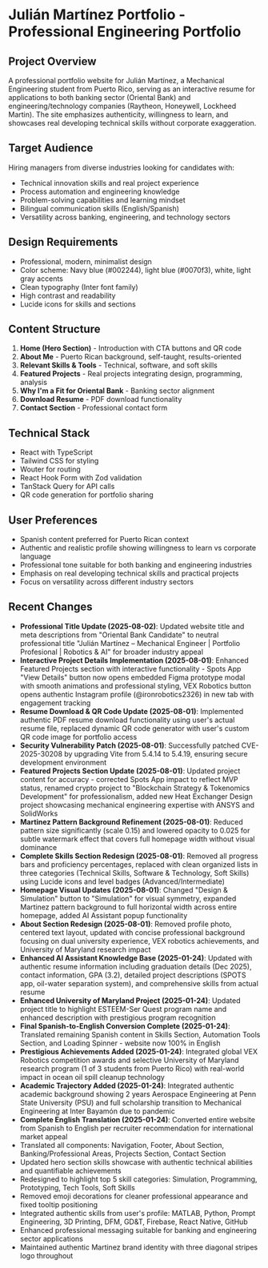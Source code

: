 # Julián Martínez Portfolio - Professional Engineering Portfolio

## Project Overview
A professional portfolio website for Julián Martínez, a Mechanical Engineering student from Puerto Rico, serving as an interactive resume for applications to both banking sector (Oriental Bank) and engineering/technology companies (Raytheon, Honeywell, Lockheed Martin). The site emphasizes authenticity, willingness to learn, and showcases real developing technical skills without corporate exaggeration.

## Target Audience
Hiring managers from diverse industries looking for candidates with:
- Technical innovation skills and real project experience
- Process automation and engineering knowledge
- Problem-solving capabilities and learning mindset
- Bilingual communication skills (English/Spanish)
- Versatility across banking, engineering, and technology sectors

## Design Requirements
- Professional, modern, minimalist design
- Color scheme: Navy blue (#002244), light blue (#0070f3), white, light gray accents
- Clean typography (Inter font family)
- High contrast and readability
- Lucide icons for skills and sections

## Content Structure
1. **Home (Hero Section)** - Introduction with CTA buttons and QR code
2. **About Me** - Puerto Rican background, self-taught, results-oriented
3. **Relevant Skills & Tools** - Technical, software, and soft skills
4. **Featured Projects** - Real projects integrating design, programming, analysis
5. **Why I'm a Fit for Oriental Bank** - Banking sector alignment
6. **Download Resume** - PDF download functionality
7. **Contact Section** - Professional contact form

## Technical Stack
- React with TypeScript
- Tailwind CSS for styling
- Wouter for routing
- React Hook Form with Zod validation
- TanStack Query for API calls
- QR code generation for portfolio sharing

## User Preferences
- Spanish content preferred for Puerto Rican context
- Authentic and realistic profile showing willingness to learn vs corporate language
- Professional tone suitable for both banking and engineering industries
- Emphasis on real developing technical skills and practical projects
- Focus on versatility across different industry sectors

## Recent Changes
- **Professional Title Update (2025-08-02)**: Updated website title and meta descriptions from "Oriental Bank Candidate" to neutral professional title "Julián Martínez – Mechanical Engineer | Portfolio Profesional | Robotics & AI" for broader industry appeal
- **Interactive Project Details Implementation (2025-08-01)**: Enhanced Featured Projects section with interactive functionality - Spots App "View Details" button now opens embedded Figma prototype modal with smooth animations and professional styling, VEX Robotics button opens authentic Instagram profile (@ironrobotics2326) in new tab with engagement tracking
- **Resume Download & QR Code Update (2025-08-01)**: Implemented authentic PDF resume download functionality using user's actual resume file, replaced dynamic QR code generator with user's custom QR code image for portfolio access
- **Security Vulnerability Patch (2025-08-01)**: Successfully patched CVE-2025-30208 by upgrading Vite from 5.4.14 to 5.4.19, ensuring secure development environment
- **Featured Projects Section Update (2025-08-01)**: Updated project content for accuracy - corrected Spots App impact to reflect MVP status, renamed crypto project to "Blockchain Strategy & Tokenomics Development" for professionalism, added new Heat Exchanger Design project showcasing mechanical engineering expertise with ANSYS and SolidWorks
- **Martinez Pattern Background Refinement (2025-08-01)**: Reduced pattern size significantly (scale 0.15) and lowered opacity to 0.025 for subtle watermark effect that covers full homepage width without visual dominance
- **Complete Skills Section Redesign (2025-08-01)**: Removed all progress bars and proficiency percentages, replaced with clean organized lists in three categories (Technical Skills, Software & Technology, Soft Skills) using Lucide icons and level badges (Advanced/Intermediate)
- **Homepage Visual Updates (2025-08-01)**: Changed "Design & Simulation" button to "Simulation" for visual symmetry, expanded Martinez pattern background to full horizontal width across entire homepage, added AI Assistant popup functionality
- **About Section Redesign (2025-08-01)**: Removed profile photo, centered text layout, updated with concise professional background focusing on dual university experience, VEX robotics achievements, and University of Maryland research impact
- **Enhanced AI Assistant Knowledge Base (2025-01-24)**: Updated with authentic resume information including graduation details (Dec 2025), contact information, GPA (3.2), detailed project descriptions (SPOTS app, oil-water separation system), and comprehensive skills from actual resume
- **Enhanced University of Maryland Project (2025-01-24)**: Updated project title to highlight ESTEEM-Ser Quest program name and enhanced description with prestigious program recognition
- **Final Spanish-to-English Conversion Complete (2025-01-24)**: Translated remaining Spanish content in Skills Section, Automation Tools Section, and Loading Spinner - website now 100% in English
- **Prestigious Achievements Added (2025-01-24)**: Integrated global VEX Robotics competition awards and selective University of Maryland research program (1 of 3 students from Puerto Rico) with real-world impact in ocean oil spill cleanup technology
- **Academic Trajectory Added (2025-01-24)**: Integrated authentic academic background showing 2 years Aerospace Engineering at Penn State University (PSU) and full scholarship transition to Mechanical Engineering at Inter Bayamón due to pandemic
- **Complete English Translation (2025-01-24)**: Converted entire website from Spanish to English per recruiter recommendation for international market appeal
- Translated all components: Navigation, Footer, About Section, Banking/Professional Areas, Projects Section, Contact Section
- Updated hero section skills showcase with authentic technical abilities and quantifiable achievements
- Redesigned to highlight top 5 skill categories: Simulation, Programming, Prototyping, Tech Tools, Soft Skills
- Removed emoji decorations for cleaner professional appearance and fixed tooltip positioning
- Integrated authentic skills from user's profile: MATLAB, Python, Prompt Engineering, 3D Printing, DFM, GD&T, Firebase, React Native, GitHub
- Enhanced professional messaging suitable for banking and engineering sector applications
- Maintained authentic Martinez brand identity with three diagonal stripes logo throughout